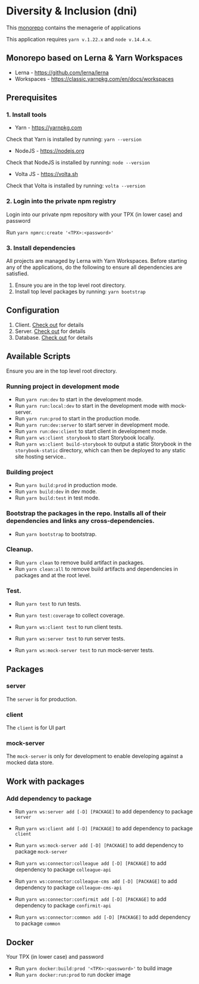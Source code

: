 # Diversity & Inclusion (dni)

This [monorepo](https://danluu.com/monorepo/) contains the menagerie of
applications

This application requires `yarn v.1.22.x` and `node v.14.4.x`.

## Monorepo based on Lerna & Yarn Workspaces

- Lerna - https://github.com/lerna/lerna
- Workspaces - https://classic.yarnpkg.com/en/docs/workspaces

## Prerequisites

### 1. Install tools

- Yarn - https://yarnpkg.com

Check that Yarn is installed by running: `yarn --version`

- NodeJS - https://nodejs.org

Check that NodeJS is installed by running: `node --version`

- Volta JS - https://volta.sh

Check that Volta is installed by running: `volta --version`

### 2. Login into the private npm registry

Login into our private npm repository with your TPX (in lower case) and password

Run `yarn npmrc:create '<TPX>:<password>'`

### 3. Install dependencies

All projects are managed by Lerna with Yarn Workspaces. Before
starting any of the applications, do the following to ensure all
dependencies are satisfied.

1.  Ensure you are in the top level root directory.
2.  Install top level packages by running: `yarn bootstrap`

## Configuration

1. Client. [Check out](packages/client/README.md#L5) for details
2. Server. [Check out](packages/server/README.md#L3) for details
3. Database. [Check out](packages/server/README.md#L3) for details

## Available Scripts

Ensure you are in the top level root directory.

### Running project in development mode

- Run `yarn run:dev` to start in the development mode.
- Run `yarn run:local:dev` to start in the development mode with mock-server.
- Run `yarn run:prod` to start in the production mode.
- Run `yarn run:dev:server` to start server in development mode.
- Run `yarn run:dev:client` to start client in development mode.
- Run `yarn ws:client storybook` to start Storybook locally.
- Run `yarn ws:client build-storybook` to output a static Storybook in the `storybook-static` directory, which can then be deployed to any static site hosting service..

### Building project

- Run `yarn build:prod` in production mode.
- Run `yarn build:dev` in dev mode.
- Run `yarn build:test` in test mode.

### Bootstrap the packages in the repo. Installs all of their dependencies and links any cross-dependencies.

- Run `yarn bootstrap` to bootstrap.

### Cleanup.

- Run `yarn clean` to remove build artifact in packages.
- Run `yarn clean:all` to remove build artifacts and dependencies in packages and at the root level.

### Test.

- Run `yarn test` to run tests.
- Run `yarn test:coverage` to collect coverage.

- Run `yarn ws:client test` to run client tests.
- Run `yarn ws:server test` to run server tests.
- Run `yarn ws:mock-server test` to run mock-server tests.

## Packages

### server

The `server` is for production.

### client

The `client` is for UI part

### mock-server

The `mock-server` is only for development to enable developing against a
mocked data store.

## Work with packages

### Add dependency to package

- Run `yarn ws:server add [-D] [PACKAGE]` to add dependency to package `server`
- Run `yarn ws:client add [-D] [PACKAGE]` to add dependency to package `client`
- Run `yarn ws:mock-server add [-D] [PACKAGE]` to add dependency to package `mock-server`

- Run `yarn ws:connector:colleague add [-D] [PACKAGE]` to add dependency to package `colleague-api`
- Run `yarn ws:connector:colleague-cms add [-D] [PACKAGE]` to add dependency to package `colleague-cms-api`
- Run `yarn ws:connector:confirmit add [-D] [PACKAGE]` to add dependency to package `confirmit-api`
- Run `yarn ws:connector:common add [-D] [PACKAGE]` to add dependency to package `common`

## Docker

Your TPX (in lower case) and password

- Run `yarn docker:build:prod '<TPX>:<password>'` to build image
- Run `yarn docker:run:prod` to run docker image
